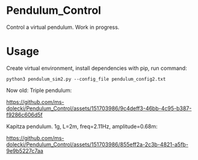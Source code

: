 # Pendulum_Control
Control a virtual pendulum. Work in progress.
# Usage
Create virtual environment, install dependencies with pip, run command:

```python3 pendulum_sim2.py --config_file pendulum_config2.txt```


Now old:
Triple pendulum:


https://github.com/ms-dolecki/Pendulum_Control/assets/151703986/9c4deff3-46bb-4c95-b387-f9286c606d5f



Kapitza pendulum. 1g, L=2m, freq=2.11Hz, amplitude=0.68m:


https://github.com/ms-dolecki/Pendulum_Control/assets/151703986/855eff2a-2c3b-4821-a5fb-9e9b5227c7aa




